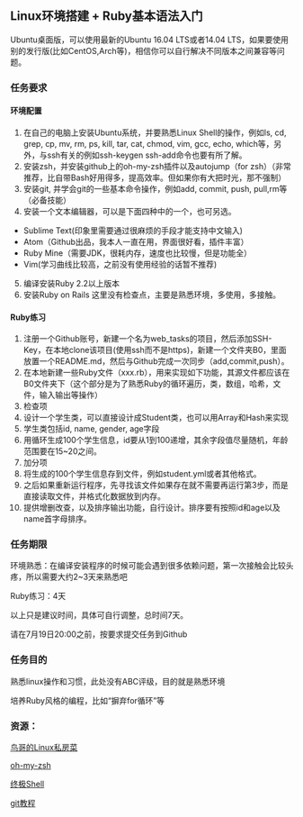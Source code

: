 ## Linux环境搭建 + Ruby基本语法入门
Ubuntu桌面版，可以使用最新的Ubuntu 16.04 LTS或者14.04 LTS，如果要使用别的发行版(比如CentOS,Arch等)，相信你可以自行解决不同版本之间兼容等问题。

### 任务要求
#### 环境配置
1. 在自己的电脑上安装Ubuntu系统，并要熟悉Linux Shell的操作，例如ls, cd, grep,  cp, mv, rm, ps, kill, tar, cat, chmod, vim, gcc, echo, which等，另外，与ssh有关的例如ssh-keygen ssh-add命令也要有所了解。
2. 安装zsh，并安装github上的oh-my-zsh插件以及autojump（for zsh）（非常推荐，比自带Bash好用得多，提高效率。但如果你有大把时光，那不强制）
3. 安装git, 并学会git的一些基本命令操作，例如add, commit, push, pull,rm等（必备技能）
4. 安装一个文本编辑器，可以是下面四种中的一个，也可另选。
  - Sublime Text(印象里需要通过很麻烦的手段才能支持中文输入)
  - Atom（Github出品，我本人一直在用，界面很好看，插件丰富）
  - Ruby Mine（需要JDK，很耗内存，速度也比较慢，但是功能全）
  - Vim(学习曲线比较高，之前没有使用经验的话暂不推荐)
5. 编译安装Ruby 2.2以上版本
6. 安装Ruby on Rails
这里没有检查点，主要是熟悉环境，多使用，多接触。

#### Ruby练习

1. 注册一个Github账号，新建一个名为web_tasks的项目，然后添加SSH-Key，在本地clone该项目(使用ssh而不是https)，新建一个文件夹B0，里面放置一个README.md，然后与Github完成一次同步（add,commit,push）。
2. 在本地新建一些Ruby文件（xxx.rb），用来实现如下功能，其源文件都应该在B0文件夹下（这个部分是为了熟悉Ruby的循环遍历，类，数组，哈希，文件，输入输出等操作）
3. 检查项
  1. 设计一个学生类，可以直接设计成Student类，也可以用Array和Hash来实现
  2. 学生类包括id, name, gender, age字段
  3. 用循环生成100个学生信息，id要从1到100递增，其余字段值尽量随机，年龄范围要在15~20之间。
4. 加分项
  1. 将生成的100个学生信息存到文件，例如student.yml或者其他格式。
  2. 之后如果重新运行程序，先寻找该文件如果存在就不需要再运行第3步，而是直接读取文件，并格式化数据放到内存。
  3. 提供增删改查，以及排序输出功能，自行设计。排序要有按照id和age以及name首字母排序。

### 任务期限
环境熟悉：在编译安装程序的时候可能会遇到很多依赖问题，第一次接触会比较头疼，所以需要大约2~3天来熟悉吧

Ruby练习：4天

以上只是建议时间，具体可自行调整，总时间7天。

请在7月19日20:00之前，按要求提交任务到Github

### 任务目的
熟悉linux操作和习惯，此处没有ABC评级，目的就是熟悉环境

培养Ruby风格的编程，比如“摒弃for循环”等


### 资源：
[鸟哥的Linux私房菜](http://vbird.dic.ksu.edu.tw/linux_basic/linux_basic.php)

[oh-my-zsh](https://github.com/robbyrussell/oh-my-zsh)

[终极Shell](http://macshuo.com/?p=676)

[git教程](http://www.liaoxuefeng.com/wiki/0013739516305929606dd18361248578c67b8067c8c017b000)  
